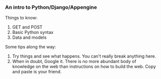 ### An intro to Python/Django/Appengine

Things to know:

1. GET and POST
2. Basic Python syntax
3. Data and models

Some tips along the way:

1. Try things and see what happens. You can't really break anything here.
2. When in doubt, Google it. There is no more abundant body of knowledge on the web than instructions on how to build the web. Copy and paste is your friend.
